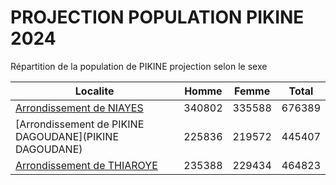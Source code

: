 # PROJECTION POPULATION PIKINE 2024
	
Répartition de la population de PIKINE projection selon le sexe
	
| Localite  | Homme | Femme | Total |
| --------- |:-----:|:-----:|:-----:|
| [Arrondissement de NIAYES](NIAYES) | 340802 | 335588 | 676389 |
| [Arrondissement de PIKINE DAGOUDANE](PIKINE DAGOUDANE) | 225836 | 219572 | 445407 |
| [Arrondissement de THIAROYE](THIAROYE) | 235388 | 229434 | 464823 |
